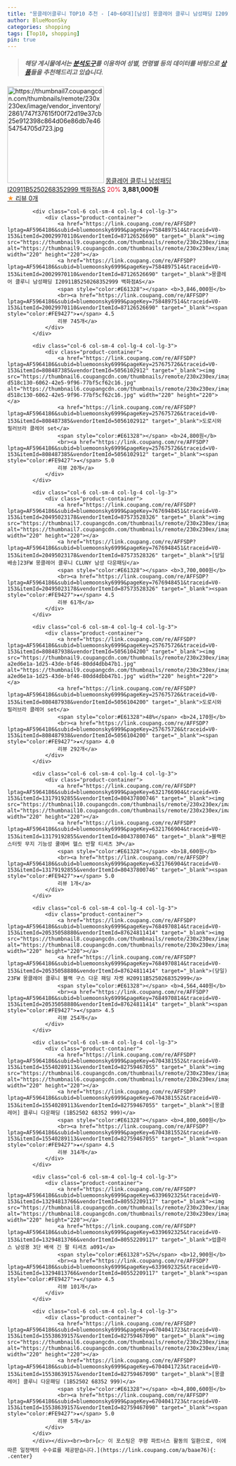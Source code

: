```yaml
---
title: "몽클레어클루니 TOP10 추천 - [40~60대][남성] 몽클레어 클루니 남성패딩 I20911B5250268352999 백화점AS"
author: BlueMoonSky
categories: shopping
tags: [Top10, shopping]
pin: true
---
```


> ##### 해당 게시물에서는 [**분석도구**](https://itemscout.io/)를 이용하여 **성별**, **연령별** 등의 데이터를 바탕으로 [**상품**](https://link.coupang.com/a/baae76)들을 추천해드리고 있습니다.
<div class="container"><div class="row">
            <div class="col-6 col-sm-4 col-lg-4 col-lg-3">
                <div class="product-container">
                    <a href="https://link.coupang.com/re/AFFSDP?lptag=AF5964186&subid=bluemoonsky6999&pageKey=7584958503&traceid=V0-153&itemId=20030286208&vendorItemId=87126837687" target="_blank"><img src="https://thumbnail7.coupangcdn.com/thumbnails/remote/230x230ex/image/vendor_inventory/2861/747f37615f00f72d19e37cb25e912398c864d06e86db7e4654754705d723.jpg" alt="https://thumbnail7.coupangcdn.com/thumbnails/remote/230x230ex/image/vendor_inventory/2861/747f37615f00f72d19e37cb25e912398c864d06e86db7e4654754705d723.jpg" width="220" height="220"></a>
                    <a href="https://link.coupang.com/re/AFFSDP?lptag=AF5964186&subid=bluemoonsky6999&pageKey=7584958503&traceid=V0-153&itemId=20030286208&vendorItemId=87126837687" target="_blank">몽클레어 클루니 남성패딩 I20911B5250268352999 백화점AS</a>
                    <span style="color:#E61328">20%</span> <b>3,881,000원</b>
                    <br><a href="https://link.coupang.com/re/AFFSDP?lptag=AF5964186&subid=bluemoonsky6999&pageKey=7584958503&traceid=V0-153&itemId=20030286208&vendorItemId=87126837687" target="_blank"><span style="color:#FE9427">★</span> 
                    리뷰 0개</a>
                </div>
            </div>
            
            <div class="col-6 col-sm-4 col-lg-4 col-lg-3">
                <div class="product-container">
                    <a href="https://link.coupang.com/re/AFFSDP?lptag=AF5964186&subid=bluemoonsky6999&pageKey=7584897514&traceid=V0-153&itemId=20029970110&vendorItemId=87126526690" target="_blank"><img src="https://thumbnail9.coupangcdn.com/thumbnails/remote/230x230ex/image/vendor_inventory/3835/1cd368aa3c0126f52c69f2f2c7b5983233d0b5c22c30c770445e114efa31.jpg" alt="https://thumbnail9.coupangcdn.com/thumbnails/remote/230x230ex/image/vendor_inventory/3835/1cd368aa3c0126f52c69f2f2c7b5983233d0b5c22c30c770445e114efa31.jpg" width="220" height="220"></a>
                    <a href="https://link.coupang.com/re/AFFSDP?lptag=AF5964186&subid=bluemoonsky6999&pageKey=7584897514&traceid=V0-153&itemId=20029970110&vendorItemId=87126526690" target="_blank">몽클레어 클루니 남성패딩 I20911B5250268352999 백화점AS</a>
                    <span style="color:#E61328"></span> <b>3,846,000원</b>
                    <br><a href="https://link.coupang.com/re/AFFSDP?lptag=AF5964186&subid=bluemoonsky6999&pageKey=7584897514&traceid=V0-153&itemId=20029970110&vendorItemId=87126526690" target="_blank"><span style="color:#FE9427">★</span> 4.5
                    리뷰 745개</a>
                </div>
            </div>
            
            <div class="col-6 col-sm-4 col-lg-4 col-lg-3">
                <div class="product-container">
                    <a href="https://link.coupang.com/re/AFFSDP?lptag=AF5964186&subid=bluemoonsky6999&pageKey=257675726&traceid=V0-153&itemId=808487385&vendorItemId=5056102912" target="_blank"><img src="https://thumbnail6.coupangcdn.com/thumbnails/remote/230x230ex/image/retail/images/4080084850712658-d518c130-6062-42e5-9f96-77bf5cf62c16.jpg" alt="https://thumbnail6.coupangcdn.com/thumbnails/remote/230x230ex/image/retail/images/4080084850712658-d518c130-6062-42e5-9f96-77bf5cf62c16.jpg" width="220" height="220"></a>
                    <a href="https://link.coupang.com/re/AFFSDP?lptag=AF5964186&subid=bluemoonsky6999&pageKey=257675726&traceid=V0-153&itemId=808487385&vendorItemId=5056102912" target="_blank">도로시와 필러브라 클레어 set</a>
                    <span style="color:#E61328"></span> <b>24,800원</b>
                    <br><a href="https://link.coupang.com/re/AFFSDP?lptag=AF5964186&subid=bluemoonsky6999&pageKey=257675726&traceid=V0-153&itemId=808487385&vendorItemId=5056102912" target="_blank"><span style="color:#FE9427">★</span> 5.0
                    리뷰 20개</a>
                </div>
            </div>
            
            <div class="col-6 col-sm-4 col-lg-4 col-lg-3">
                <div class="product-container">
                    <a href="https://link.coupang.com/re/AFFSDP?lptag=AF5964186&subid=bluemoonsky6999&pageKey=7676948451&traceid=V0-153&itemId=20495023178&vendorItemId=87573528326" target="_blank"><img src="https://thumbnail7.coupangcdn.com/thumbnails/remote/230x230ex/image/vendor_inventory/6014/6b2a45e8de537948661799b69ade56d392ee2a55d9fc151d8fb81125b02c.jpg" alt="https://thumbnail7.coupangcdn.com/thumbnails/remote/230x230ex/image/vendor_inventory/6014/6b2a45e8de537948661799b69ade56d392ee2a55d9fc151d8fb81125b02c.jpg" width="220" height="220"></a>
                    <a href="https://link.coupang.com/re/AFFSDP?lptag=AF5964186&subid=bluemoonsky6999&pageKey=7676948451&traceid=V0-153&itemId=20495023178&vendorItemId=87573528326" target="_blank">[당일배송]23FW 몽클레어 클루니 CLUNY 남성 다운패딩</a>
                    <span style="color:#E61328"></span> <b>3,700,000원</b>
                    <br><a href="https://link.coupang.com/re/AFFSDP?lptag=AF5964186&subid=bluemoonsky6999&pageKey=7676948451&traceid=V0-153&itemId=20495023178&vendorItemId=87573528326" target="_blank"><span style="color:#FE9427">★</span> 4.5
                    리뷰 61개</a>
                </div>
            </div>
            
            <div class="col-6 col-sm-4 col-lg-4 col-lg-3">
                <div class="product-container">
                    <a href="https://link.coupang.com/re/AFFSDP?lptag=AF5964186&subid=bluemoonsky6999&pageKey=257675726&traceid=V0-153&itemId=808487938&vendorItemId=5056104200" target="_blank"><img src="https://thumbnail9.coupangcdn.com/thumbnails/remote/230x230ex/image/retail/images/4080085144886740-a2ed6e1a-1d25-43de-bf46-80dd4dbb47b1.jpg" alt="https://thumbnail9.coupangcdn.com/thumbnails/remote/230x230ex/image/retail/images/4080085144886740-a2ed6e1a-1d25-43de-bf46-80dd4dbb47b1.jpg" width="220" height="220"></a>
                    <a href="https://link.coupang.com/re/AFFSDP?lptag=AF5964186&subid=bluemoonsky6999&pageKey=257675726&traceid=V0-153&itemId=808487938&vendorItemId=5056104200" target="_blank">도로시와 필러브라 클레어 set</a>
                    <span style="color:#E61328">48%</span> <b>24,170원</b>
                    <br><a href="https://link.coupang.com/re/AFFSDP?lptag=AF5964186&subid=bluemoonsky6999&pageKey=257675726&traceid=V0-153&itemId=808487938&vendorItemId=5056104200" target="_blank"><span style="color:#FE9427">★</span> 4.0
                    리뷰 292개</a>
                </div>
            </div>
            
            <div class="col-6 col-sm-4 col-lg-4 col-lg-3">
                <div class="product-container">
                    <a href="https://link.coupang.com/re/AFFSDP?lptag=AF5964186&subid=bluemoonsky6999&pageKey=6321766904&traceid=V0-153&itemId=13179192855&vendorItemId=80437800746" target="_blank"><img src="https://thumbnail10.coupangcdn.com/thumbnails/remote/230x230ex/image/vendor_inventory/6e98/a2a006b54f595255d15b877f7ea986dec978b02e3ceb4102633eea890a92.jpg" alt="https://thumbnail10.coupangcdn.com/thumbnails/remote/230x230ex/image/vendor_inventory/6e98/a2a006b54f595255d15b877f7ea986dec978b02e3ceb4102633eea890a92.jpg" width="220" height="220"></a>
                    <a href="https://link.coupang.com/re/AFFSDP?lptag=AF5964186&subid=bluemoonsky6999&pageKey=6321766904&traceid=V0-153&itemId=13179192855&vendorItemId=80437800746" target="_blank">블랙몬스터핏 무지 기능성 쿨에버 헬스 반팔 티셔츠 3P</a>
                    <span style="color:#E61328"></span> <b>18,600원</b>
                    <br><a href="https://link.coupang.com/re/AFFSDP?lptag=AF5964186&subid=bluemoonsky6999&pageKey=6321766904&traceid=V0-153&itemId=13179192855&vendorItemId=80437800746" target="_blank"><span style="color:#FE9427">★</span> 5.0
                    리뷰 1개</a>
                </div>
            </div>
            
            <div class="col-6 col-sm-4 col-lg-4 col-lg-3">
                <div class="product-container">
                    <a href="https://link.coupang.com/re/AFFSDP?lptag=AF5964186&subid=bluemoonsky6999&pageKey=7684970814&traceid=V0-153&itemId=20535058880&vendorItemId=87624811414" target="_blank"><img src="https://thumbnail8.coupangcdn.com/thumbnails/remote/230x230ex/image/vendor_inventory/c2b0/f2a46bcf73813a285f4b50ae6ea1141b1a88367f83b4033562a394be92d5.jpg" alt="https://thumbnail8.coupangcdn.com/thumbnails/remote/230x230ex/image/vendor_inventory/c2b0/f2a46bcf73813a285f4b50ae6ea1141b1a88367f83b4033562a394be92d5.jpg" width="220" height="220"></a>
                    <a href="https://link.coupang.com/re/AFFSDP?lptag=AF5964186&subid=bluemoonsky6999&pageKey=7684970814&traceid=V0-153&itemId=20535058880&vendorItemId=87624811414" target="_blank">(당일) 23FW 몽클레어 클루니 블랙 구스 다운 패딩 자켓 H20911B5250268352999</a>
                    <span style="color:#E61328"></span> <b>4,564,440원</b>
                    <br><a href="https://link.coupang.com/re/AFFSDP?lptag=AF5964186&subid=bluemoonsky6999&pageKey=7684970814&traceid=V0-153&itemId=20535058880&vendorItemId=87624811414" target="_blank"><span style="color:#FE9427">★</span> 4.5
                    리뷰 254개</a>
                </div>
            </div>
            
            <div class="col-6 col-sm-4 col-lg-4 col-lg-3">
                <div class="product-container">
                    <a href="https://link.coupang.com/re/AFFSDP?lptag=AF5964186&subid=bluemoonsky6999&pageKey=6704381552&traceid=V0-153&itemId=15540289113&vendorItemId=82759467055" target="_blank"><img src="https://thumbnail6.coupangcdn.com/thumbnails/remote/230x230ex/image/vendor_inventory/cf8c/63b6d9bafac3a52964328d5cb0973f2bf5287755940f875d65238a6f92e2.jpg" alt="https://thumbnail6.coupangcdn.com/thumbnails/remote/230x230ex/image/vendor_inventory/cf8c/63b6d9bafac3a52964328d5cb0973f2bf5287755940f875d65238a6f92e2.jpg" width="220" height="220"></a>
                    <a href="https://link.coupang.com/re/AFFSDP?lptag=AF5964186&subid=bluemoonsky6999&pageKey=6704381552&traceid=V0-153&itemId=15540289113&vendorItemId=82759467055" target="_blank">[몽클레어] 클루니 다운패딩 (1B52502 68352 999)</a>
                    <span style="color:#E61328"></span> <b>4,800,600원</b>
                    <br><a href="https://link.coupang.com/re/AFFSDP?lptag=AF5964186&subid=bluemoonsky6999&pageKey=6704381552&traceid=V0-153&itemId=15540289113&vendorItemId=82759467055" target="_blank"><span style="color:#FE9427">★</span> 4.5
                    리뷰 314개</a>
                </div>
            </div>
            
            <div class="col-6 col-sm-4 col-lg-4 col-lg-3">
                <div class="product-container">
                    <a href="https://link.coupang.com/re/AFFSDP?lptag=AF5964186&subid=bluemoonsky6999&pageKey=6339692325&traceid=V0-153&itemId=13294813766&vendorItemId=80552209117" target="_blank"><img src="https://thumbnail8.coupangcdn.com/thumbnails/remote/230x230ex/image/rs_quotation_api/cnlm3d75/34a092ffc7d94dfb852197dd4de94573.jpg" alt="https://thumbnail8.coupangcdn.com/thumbnails/remote/230x230ex/image/rs_quotation_api/cnlm3d75/34a092ffc7d94dfb852197dd4de94573.jpg" width="220" height="220"></a>
                    <a href="https://link.coupang.com/re/AFFSDP?lptag=AF5964186&subid=bluemoonsky6999&pageKey=6339692325&traceid=V0-153&itemId=13294813766&vendorItemId=80552209117" target="_blank">업클라스 남성용 3단 배색 긴 팔 티셔츠 a091</a>
                    <span style="color:#E61328">52%</span> <b>12,900원</b>
                    <br><a href="https://link.coupang.com/re/AFFSDP?lptag=AF5964186&subid=bluemoonsky6999&pageKey=6339692325&traceid=V0-153&itemId=13294813766&vendorItemId=80552209117" target="_blank"><span style="color:#FE9427">★</span> 4.5
                    리뷰 101개</a>
                </div>
            </div>
            
            <div class="col-6 col-sm-4 col-lg-4 col-lg-3">
                <div class="product-container">
                    <a href="https://link.coupang.com/re/AFFSDP?lptag=AF5964186&subid=bluemoonsky6999&pageKey=6704041723&traceid=V0-153&itemId=15538639157&vendorItemId=82759467090" target="_blank"><img src="https://thumbnail6.coupangcdn.com/thumbnails/remote/230x230ex/image/vendor_inventory/cf8c/63b6d9bafac3a52964328d5cb0973f2bf5287755940f875d65238a6f92e2.jpg" alt="https://thumbnail6.coupangcdn.com/thumbnails/remote/230x230ex/image/vendor_inventory/cf8c/63b6d9bafac3a52964328d5cb0973f2bf5287755940f875d65238a6f92e2.jpg" width="220" height="220"></a>
                    <a href="https://link.coupang.com/re/AFFSDP?lptag=AF5964186&subid=bluemoonsky6999&pageKey=6704041723&traceid=V0-153&itemId=15538639157&vendorItemId=82759467090" target="_blank">[몽클레어] 클루니 다운패딩 (1B52502 68352 999)</a>
                    <span style="color:#E61328"></span> <b>4,800,600원</b>
                    <br><a href="https://link.coupang.com/re/AFFSDP?lptag=AF5964186&subid=bluemoonsky6999&pageKey=6704041723&traceid=V0-153&itemId=15538639157&vendorItemId=82759467090" target="_blank"><span style="color:#FE9427">★</span> 5.0
                    리뷰 5개</a>
                </div>
            </div>
            </div></div><br><br>[👉 이 포스팅은 쿠팡 파트너스 활동의 일환으로, 이에 따른 일정액의 수수료를 제공받습니다.](https://link.coupang.com/a/baae76){: .center}